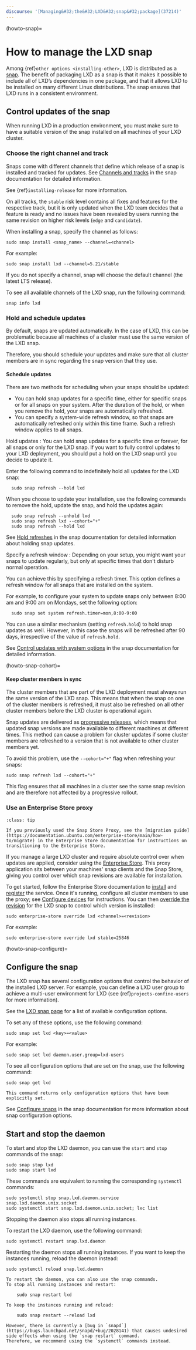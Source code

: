 ```yaml
---
discourse: '[Managing&#32;the&#32;LXD&#32;snap&#32;package](37214)'
---
```


(howto-snap)=
# How to manage the LXD snap

Among {ref}`other options <installing-other>`, LXD is distributed as a [snap](https://snapcraft.io/docs).
The benefit of packaging LXD as a snap is that it makes it possible to include all of LXD’s dependencies in one package, and that it allows LXD to be installed on many different Linux distributions.
The snap ensures that LXD runs in a consistent environment.

## Control updates of the snap

When running LXD in a production environment, you must make sure to have a suitable version of the snap installed on all machines of your LXD cluster.

### Choose the right channel and track

Snaps come with different channels that define which release of a snap is installed and tracked for updates.
See [Channels and tracks](https://snapcraft.io/docs/channels) in the snap documentation for detailed information.

See {ref}`installing-release` for more information.

On all tracks, the `stable` risk level contains all fixes and features for the respective track, but it is only updated when the LXD team decides that a feature is ready and no issues have been revealed by users running the same revision on higher risk levels (`edge` and `candidate`).

When installing a snap, specify the channel as follows:

    sudo snap install <snap_name> --channel=<channel>

For example:

    sudo snap install lxd --channel=5.21/stable

If you do not specify a channel, snap will choose the default channel (the latest LTS release).

To see all available channels of the LXD snap, run the following command:

    snap info lxd

### Hold and schedule updates

By default, snaps are updated automatically.
In the case of LXD, this can be problematic because all machines of a cluster must use the same version of the LXD snap.

Therefore, you should schedule your updates and make sure that all cluster members are in sync regarding the snap version that they use.

#### Schedule updates

There are two methods for scheduling when your snaps should be updated:

- You can hold snap updates for a specific time, either for specific snaps or for all snaps on your system.
  After the duration of the hold, or when you remove the hold, your snaps are automatically refreshed.
- You can specify a system-wide refresh window, so that snaps are automatically refreshed only within this time frame.
  Such a refresh window applies to all snaps.

Hold updates
: You can hold snap updates for a specific time or forever, for all snaps or only for the LXD snap.
  If you want to fully control updates to your LXD deployment, you should put a hold on the LXD snap until you decide to update it.

  Enter the following command to indefinitely hold all updates for the LXD snap:

      sudo snap refresh --hold lxd

  When you choose to update your installation, use the following commands to remove the hold, update the snap, and hold the updates again:

      sudo snap refresh --unhold lxd
      sudo snap refresh lxd --cohort="+"
      sudo snap refresh --hold lxd

  See [Hold refreshes](https://snapcraft.io/docs/managing-updates#heading--hold) in the snap documentation for detailed information about holding snap updates.

Specify a refresh window
: Depending on your setup, you might want your snaps to update regularly, but only at specific times that don't disturb normal operation.

  You can achieve this by specifying a refresh timer.
  This option defines a refresh window for all snaps that are installed on the system.

  For example, to configure your system to update snaps only between 8:00 am and 9:00 am on Mondays, set the following option:

      sudo snap set system refresh.timer=mon,8:00-9:00

  You can use a similar mechanism (setting `refresh.hold`) to hold snap updates as well.
  However, in this case the snaps will be refreshed after 90 days, irrespective of the value of `refresh.hold`.

  See [Control updates with system options](https://snapcraft.io/docs/managing-updates#heading--refresh-hold) in the snap documentation for detailed information.

(howto-snap-cohort)=
#### Keep cluster members in sync

The cluster members that are part of the LXD deployment must always run the same version of the LXD snap.
This means that when the snap on one of the cluster members is refreshed, it must also be refreshed on all other cluster members before the LXD cluster is operational again.

Snap updates are delivered as [progressive releases](https://snapcraft.io/docs/progressive-releases), which means that updated snap versions are made available to different machines at different times.
This method can cause a problem for cluster updates if some cluster members are refreshed to a version that is not available to other cluster members yet.

To avoid this problem, use the `--cohort="+"` flag when refreshing your snaps:

    sudo snap refresh lxd --cohort="+"

This flag ensures that all machines in a cluster see the same snap revision and are therefore not affected by a progressive rollout.

### Use an Enterprise Store proxy

```{admonition} For Snap Store Proxy users
:class: tip

If you previously used the Snap Store Proxy, see the [migration guide](https://documentation.ubuntu.com/enterprise-store/main/how-to/migrate) in the Enterprise Store documentation for instructions on transitioning to the Enterprise Store.

```

If you manage a large LXD cluster and require absolute control over when updates are applied, consider using the [Enterprise Store](https://documentation.ubuntu.com/enterprise-store/main/). This proxy application sits between your machines' snap clients and the Snap Store, giving you control over which snap revisions are available for installation.

To get started, follow the Enterprise Store documentation to [install](https://documentation.ubuntu.com/enterprise-store/main/how-to/install/) and [register](https://documentation.ubuntu.com/enterprise-store/main/how-to/register/) the service. Once it's running, configure all cluster members to use the proxy; see [Configure devices](https://documentation.ubuntu.com/enterprise-store/main/how-to/devices/) for instructions. You can then [override the revision](https://documentation.ubuntu.com/enterprise-store/main/how-to/overrides/) for the LXD snap to control which version is installed:

    sudo enterprise-store override lxd <channel>=<revision>

For example:

    sudo enterprise-store override lxd stable=25846

(howto-snap-configure)=
## Configure the snap

The LXD snap has several configuration options that control the behavior of the installed LXD server.
For example, you can define a LXD user group to achieve a multi-user environment for LXD (see {ref}`projects-confine-users` for more information).

See the [LXD snap page](https://snapcraft.io/lxd) for a list of available configuration options.

To set any of these options, use the following command:

    sudo snap set lxd <key>=<value>

For example:

    sudo snap set lxd daemon.user.group=lxd-users

To see all configuration options that are set on the snap, use the following command:

    sudo snap get lxd

```{note}
This command returns only configuration options that have been explicitly set.
```

See [Configure snaps](https://snapcraft.io/docs/configuration-in-snaps) in the snap documentation for more information about snap configuration options.

## Start and stop the daemon

To start and stop the LXD daemon, you can use the `start` and `stop` commands of the snap:

    sudo snap stop lxd
    sudo snap start lxd

These commands are equivalent to running the corresponding `systemctl` commands:

    sudo systemctl stop snap.lxd.daemon.service snap.lxd.daemon.unix.socket
    sudo systemctl start snap.lxd.daemon.unix.socket; lxc list

Stopping the daemon also stops all running instances.

To restart the LXD daemon, use the following command:

    sudo systemctl restart snap.lxd.daemon

Restarting the daemon stops all running instances.
If you want to keep the instances running, reload the daemon instead:

    sudo systemctl reload snap.lxd.daemon

```{note}
To restart the daemon, you can also use the snap commands.
To stop all running instances and restart:

    sudo snap restart lxd

To keep the instances running and reload:

    sudo snap restart --reload lxd

However, there is currently a [bug in `snapd`](https://bugs.launchpad.net/snapd/+bug/2028141) that causes undesired side effects when using the `snap restart` command.
Therefore, we recommend using the `systemctl` commands instead.
```
